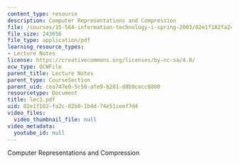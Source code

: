 ```yaml
---
content_type: resource
description: Computer Representations and Compression
file: /courses/15-564-information-technology-i-spring-2003/02e1f182fa2c82b01b4d74e51ceef7d4_lec3.pdf
file_size: 243656
file_type: application/pdf
learning_resource_types:
- Lecture Notes
license: https://creativecommons.org/licenses/by-nc-sa/4.0/
ocw_type: OCWFile
parent_title: Lecture Notes
parent_type: CourseSection
parent_uid: cea747e0-5c58-afe9-b281-d8b9cecc8800
resourcetype: Document
title: lec3.pdf
uid: 02e1f182-fa2c-82b0-1b4d-74e51ceef7d4
video_files:
  video_thumbnail_file: null
video_metadata:
  youtube_id: null
---
```

Computer Representations and Compression